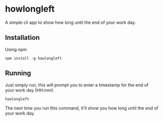 # howlongleft

A simple cli app to show how long until the end of your work day.

## Installation

Using npm
```
npm install -g howlongleft
```

## Running

Just simply run, this will prompt you to enter a timestamp for the end of your work day (HH:mm).
```
howlongleft
```
The next time you run this command, it'll show you how long until the end of your work day.
